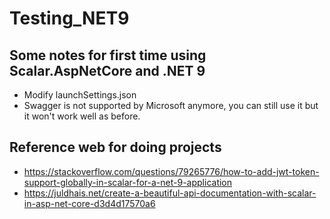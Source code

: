 # Testing_NET9

## Some notes for first time using Scalar.AspNetCore and .NET 9

- Modify launchSettings.json
- Swagger is not supported by Microsoft anymore, you can still use it but it won't work well as before.

## Reference web for doing projects

- https://stackoverflow.com/questions/79265776/how-to-add-jwt-token-support-globally-in-scalar-for-a-net-9-application
- https://juldhais.net/create-a-beautiful-api-documentation-with-scalar-in-asp-net-core-d3d4d17570a6
